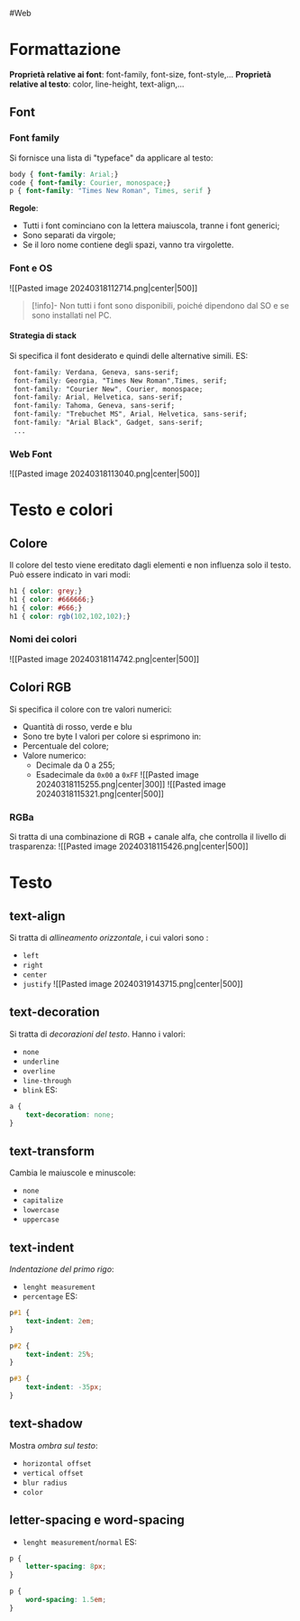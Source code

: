 #Web 
# Formattazione
**Proprietà relative ai font**: font-family, font-size, font-style,...
**Proprietà relative al testo**: color, line-height, text-align,...
## Font
### Font family
Si fornisce una lista di "typeface" da applicare al testo:
```CSS
body { font-family: Arial;}
code { font-family: Courier, monospace;}
p { font-family: "Times New Roman", Times, serif }
```

**Regole**:
- Tutti i font cominciano con la lettera maiuscola, tranne i font generici;
- Sono separati da virgole;
- Se il loro nome contiene degli spazi, vanno tra virgolette.
### Font e OS
![[Pasted image 20240318112714.png|center|500]]

>[!info]- Non tutti i font sono disponibili, poiché dipendono dal SO e se sono installati nel PC.

#### Strategia di stack
Si specifica il font desiderato e quindi delle alternative simili. ES:
``` CSS
 font-family: Verdana, Geneva, sans-serif;
 font-family: Georgia, "Times New Roman",Times, serif;
 font-family: "Courier New", Courier, monospace;
 font-family: Arial, Helvetica, sans-serif;
 font-family: Tahoma, Geneva, sans-serif;
 font-family: "Trebuchet MS", Arial, Helvetica, sans-serif;
 font-family: "Arial Black", Gadget, sans-serif;
 ...
 ```

### Web Font
![[Pasted image 20240318113040.png|center|500]]
# Testo e colori
## Colore
Il colore del testo viene ereditato dagli elementi e non influenza solo il testo. Può essere indicato in vari modi:
```CSS
h1 { color: grey;}
h1 { color: #666666;}
h1 { color: #666;}
h1 { color: rgb(102,102,102);}
```
### Nomi dei colori
![[Pasted image 20240318114742.png|center|500]]
## Colori RGB
Si specifica il colore con tre valori numerici: 
- Quantità di rosso, verde e blu
- Sono tre byte
I valori per colore si esprimono in:
- Percentuale del colore;
- Valore numerico:
	- Decimale da 0 a 255;
	- Esadecimale da `0x00` a `0xFF`
![[Pasted image 20240318115255.png|center|300]]
![[Pasted image 20240318115321.png|center|500]]
### RGBa
Si tratta di una combinazione di RGB + canale alfa, che controlla il livello di trasparenza:
![[Pasted image 20240318115426.png|center|500]]
# Testo
## text-align
Si tratta di *allineamento orizzontale*, i cui valori sono : 
- `left`
- `right`
- `center`
- `justify`
![[Pasted image 20240319143715.png|center|500]]
## text-decoration
Si tratta di *decorazioni del testo*. Hanno i valori:
- `none`
- `underline`
- `overline`
- `line-through`
- `blink`
ES:
```CSS
a {
	text-decoration: none;
}
```
## text-transform
Cambia le maiuscole e minuscole:
- `none`
- `capitalize`
- `lowercase`
- `uppercase`
## text-indent
*Indentazione del primo rigo*:
- `lenght measurement`
- `percentage`
ES:
```CSS
p#1 {
	text-indent: 2em;
}

p#2 {
	text-indent: 25%;
}

p#3 {
	text-indent: -35px;
}
```
## text-shadow
Mostra *ombra sul testo*:
- `horizontal offset`
- `vertical offset`
- `blur radius`
- `color`
## letter-spacing e word-spacing
- `lenght measurement`/`normal`
ES:
```CSS
p {
	letter-spacing: 8px;
}

p {
	word-spacing: 1.5em;
}
```